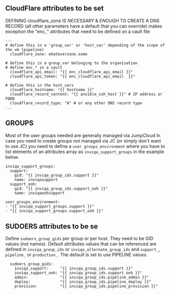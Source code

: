 ## CloudFlare attributes to be set

DEFINING cloudflare_zone IS _NECESSARY_ & _ENOUGH_ TO CREATE A DNS RECORD
(all other parameters have a default that you can override)
makes exception the "enc_" attributes that need to be defined on a vault file
```
---
# define this in a 'group_var' or 'host_var' depending of the scope of the vm (pipeline)
  cloudflare_zone: whateverzone.some

# define this in a group_var belonging to the organisation
# define enc_* in a vault
  cloudflare_api_email: "{{ enc_cloudflare_api_email }}"
  cloudflare_api_token: "{{ enc_cloudflare_api_email  }}"

# define this in the host_vars
  cloudflare_hostname: "{{ hostname }}"
  cloudflare_record_content: "{{ ansible_ssh_host }}" # IP address or FQDN
  cloudflare_record_type: "A" # or any other DNS record type
...
```
## GROUPS
Most of the user groups needed are generally managed via JumpCloud
In case you need to create groups not managed via JC (or simply don't want to use JC)
you need to define a `user_groups_environment` where you have to list elements of
an attributes array as `inviqa_support_groups` in the example below.
```
inviqa_support_groups:
  support:
    gid: "{{ inviqa_group_ids.support }}"
    name: inviqasupport
  support_ooh:
    gid: "{{ inviqa_group_ids.support_ooh }}"
    name: inviqaoohsupport

user_groups_environment:
- "{{ inviqa_support_groups.support }}"
- "{{ inviqa_support_groups.support_ooh }}"

```
## SUDOERS attributes to be se
Define `sudoers_group_gids` per group or per host. They need to be GID values (not names).
Default attributes values that can be referenced are defined in `inviqa_group_ids` or `inviqa_alternate_group_ids` and `support_`, `pipeline_` or `production_`.
The default is set to use PIPELINE values.
```
  sudoers_group_gids:
    inviqa_support:     "{{ inviqa_group_ids.support }}"
    inviqa_support_ooh: "{{ inviqa_group_ids.support_ooh }}"
    admin:              "{{ inviqa_group_ids.pipeline_admin }}"
    deploy:             "{{ inviqa_group_ids.pipeline_deploy }}"
    provision:          "{{ inviqa_group_ids.pipeline_provision }}"
```
